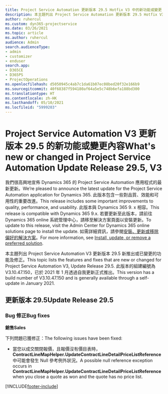 ```yaml
---
title: Project Service Automation 更新版本 29.5 Hotfix V3 中的新功能或變更
description: 本主題列出 Project Service Automation 更新版本 29.5 Hotfix V3 提供的功能和修正。
author: ruhercul
ms.custom: dyn365-projectservice
ms.date: 03/26/2021
ms.topic: article
ms.author: ruhercul
audience: Admin
search.audienceType:
- admin
- customizer
- enduser
search.app:
- D365CE
- D365PS
- ProjectOperations
ms.openlocfilehash: d5050945c4ab7c1da61b07ec08bed20f32e166b9
ms.sourcegitcommit: 40f68387f594180af64a5e5c748b6efa188bd300
ms.translationtype: HT
ms.contentlocale: zh-HK
ms.lasthandoff: 05/10/2021
ms.locfileid: "5999203"
---
```

# <a name="whats-new-or-changed-in-project-service-automation-update-release-295-v3"></a><span data-ttu-id="38e65-103">Project Service Automation V3 更新版本 29.5 的新功能或變更內容</span><span class="sxs-lookup"><span data-stu-id="38e65-103">What's new or changed in Project Service Automation Update Release 29.5, V3</span></span>

<span data-ttu-id="38e65-104">我們很高興地宣佈 Dynamics 365 的 Project Service Automation 應用程式的最新更新。</span><span class="sxs-lookup"><span data-stu-id="38e65-104">We’re pleased to announce the latest update for the Project Service Automation application for Dynamics 365.</span></span> <span data-ttu-id="38e65-105">此版本包含一些對品質、效能和可用性的重要改進。</span><span class="sxs-lookup"><span data-stu-id="38e65-105">This release includes some important improvements to quality, performance, and usability.</span></span> <span data-ttu-id="38e65-106">此版本與 Dynamics 365 9. x 相容。</span><span class="sxs-lookup"><span data-stu-id="38e65-106">This release is compatible with Dynamics 365 9.x.</span></span> <span data-ttu-id="38e65-107">若要更新至此版本，請前往 Dynamics 365 online 系統管理中心，請移至解決方案頁面以安裝更新。</span><span class="sxs-lookup"><span data-stu-id="38e65-107">To update to this release, visit the Admin Center for Dynamics 365 online solutions page to install the update.</span></span> <span data-ttu-id="38e65-108">如需詳細資訊，請參閱[安裝、更新或移除偏好的解決方案](/power-platform/admin/install-remove-preferred-solution.md)。</span><span class="sxs-lookup"><span data-stu-id="38e65-108">For more information, see [Install, update, or remove a preferred solution](/power-platform/admin/install-remove-preferred-solution.md).</span></span>

<span data-ttu-id="38e65-109">本主題列出 Project Service Automation V3 更新版本 29.5 新推出或已變更的功能及修正。</span><span class="sxs-lookup"><span data-stu-id="38e65-109">This topic lists the features and fixes that are new or changed for Project Service Automation V3, Update Release 29.5.</span></span> <span data-ttu-id="38e65-110">此版本的組建編號為 V3.10.47.150，已於 2021 年 1 月透過自我更新正式推出。</span><span class="sxs-lookup"><span data-stu-id="38e65-110">This version has a build number of V3.10.47.150 and is generally available through a self-update in January 2021.</span></span>

## <a name="update-release-295"></a><span data-ttu-id="38e65-111">更新版本 29.5</span><span class="sxs-lookup"><span data-stu-id="38e65-111">Update Release 29.5</span></span>

### <a name="bug-fixes"></a><span data-ttu-id="38e65-112">Bug 修正</span><span class="sxs-lookup"><span data-stu-id="38e65-112">Bug fixes</span></span>


<span data-ttu-id="38e65-113">**銷售**</span><span class="sxs-lookup"><span data-stu-id="38e65-113">**Sales**</span></span>

<span data-ttu-id="38e65-114">下列問題已獲修正：</span><span class="sxs-lookup"><span data-stu-id="38e65-114">The following issues have been fixed:</span></span>

- <span data-ttu-id="38e65-115">當您以成交關閉報價，且報價沒有價目表時，**ContractLineMapHelper.UpdateContractLineDetailPriceListReference** 中可能會發生 Null 參考例外狀況。</span><span class="sxs-lookup"><span data-stu-id="38e65-115">A possible null reference exception occurs in **ContractLineMapHelper.UpdateContractLineDetailPriceListReference** when you close a quote as won and the quote has no price list.</span></span>


[!INCLUDE[footer-include](../includes/footer-banner.md)]
